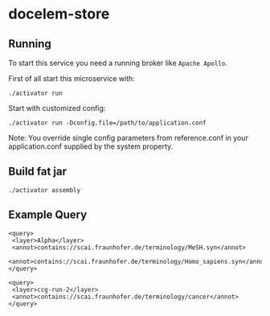 # docelem-store

## Running

To start this service you need a running broker like `Apache Apollo`.

First of all start this microservice with:

    ./activator run

Start with customized config:

    ./activator run -Dconfig.file=/path/to/application.conf

Note: You override single config parameters from reference.conf
in your application.conf supplied by the system property.

## Build fat jar

    ./activator assembly

## Example Query

    <query>
     <layer>Alpha</layer>
     <annot>contains://scai.fraunhofer.de/terminology/MeSH.syn</annot>
     <annot>contains://scai.fraunhofer.de/terminology/Homo_sapiens.syn</annot>
    </query>

    <query>
     <layer>ccg-run-2</layer>
     <annot>contains://scai.fraunhofer.de/terminology/cancer</annot>
    </query>
